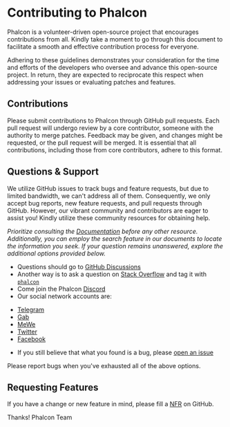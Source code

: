 # Contributing to Phalcon

Phalcon is a volunteer-driven open-source project that encourages contributions 
from all. Kindly take a moment to go through this document to facilitate a 
smooth and effective contribution process for everyone.

Adhering to these guidelines demonstrates your consideration for the time and 
efforts of the developers who oversee and advance this open-source project. 
In return, they are expected to reciprocate this respect when addressing your 
issues or evaluating patches and features.

## Contributions

Please submit contributions to Phalcon through GitHub pull requests. Each pull 
request will undergo review by a core contributor, someone with the authority 
to merge patches. Feedback may be given, and changes might be requested, or 
the pull request will be merged. It is essential that all contributions, 
including those from core contributors, adhere to this format.

## Questions & Support

We utilize GitHub issues to track bugs and feature requests, but due to limited 
bandwidth, we can't address all of them. Consequently, we only accept bug 
reports, new feature requests, and pull requests through GitHub. However, our 
vibrant community and contributors are eager to assist you! Kindly utilize 
these community resources for obtaining help.

_Prioritize consulting the [Documentation](https://phalcon.io/docs) before any other resource. 
Additionally, you can employ the search feature in our documents to locate the 
information you seek. If your question remains unanswered, explore the 
additional options provided below._

*   Questions should go to [GitHub Discussions](https://phalcon.io/discussions)
*   Another way is to ask a question on [Stack Overflow](https://stackoverflow.com/) and tag it with [`phalcon`](https://stackoverflow.com/questions/tagged/phalcon)
*   Come join the Phalcon [Discord](https://phalcon.io/discord)
*   Our social network accounts are:
  -   [Telegram](https://phalcon.io/telegram)
  -   [Gab](https://phalcon.io/gab)
  -   [MeWe](https://phalcon.io/mewe)
  -   [Twitter](https://phalcon.io/t)
  -   [Facebook](https://phalcon.io/fb)
*   If you still believe that what you found is a bug, please [open an issue](https://github.com/phalcon/cphalcon/issues/new)

Please report bugs when you've exhausted all of the above options.

## Requesting Features

If you have a change or new feature in mind, please fill a [NFR](https://docs.phalcon.io/en/latest/new-feature-request) on GitHub.

Thanks! 
Phalcon Team
